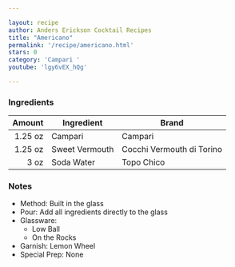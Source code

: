 ```yaml
---

layout: recipe
author: Anders Erickson Cocktail Recipes
title: "Americano"
permalink: '/recipe/americano.html'
stars: 0
category: 'Campari '
youtube: 'lgy6vEX_hQg'

---
```


### Ingredients

| Amount  | Ingredient         | Brand                              |
| ------: | -------------- | ---------------------------------- |
| 1.25 oz | Campari        | Campari                            |
| 1.25 oz | Sweet Vermouth | Cocchi Vermouth di Torino          |
|    3 oz | Soda Water     | Topo Chico  |

### Notes

- Method: Built in the glass
- Pour: Add all ingredients directly to the glass
- Glassware: 
    - Low Ball
    - On the Rocks
- Garnish: Lemon Wheel
- Special Prep: None

